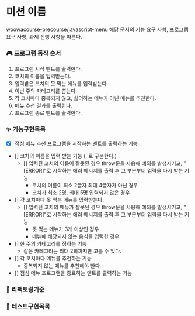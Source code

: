 # 미션 이름

[woowacourse-precourse/javascript-menu](https://github.com/useon/javascript-menu)
해당 문서의 기능 요구 사항, 프로그램 요구 사항, 과제 진행 사항을 따른다.

### 🎮 프로그램 동작 순서

1. 프로그램 시작 멘트를 출력한다.
2. 코치의 이름을 입력받는다.
3. 입력받은 코치의 못 먹는 메뉴를 입력받는다.
4. 이번 주의 카테고리를 뽑는다.
5. 각 코치마다 중복되지 않고, 싫어하는 메뉴가 아닌 메뉴를 추천한다.
6. 메뉴 추천 결과를 출력한다.
7. 프로그램 종료 멘트를 출력한다.

### ✨ 기능구현목록

- [x] 점심 메뉴 추천 프로그램을 시작하는 멘트를 출력하는 기능
- [] 코치의 이름을 입력 받는 기능 (, 로 구분한다.)
  - [] 입력된 코치의 이름이 잘못된 경우 throw문을 사용해 예외를 발생시키고, "[ERROR]"로 시작하는 에러 메시지를 출력 후 그 부분부터 입력을 다시 받는 기능
    - 코치의 이름이 최소 2글자 최대 4글자가 아닌 경우
    - 코치가 최소 2명, 최대 5명 입력되지 않은 경우
- [] 각 코치마다 못 먹는 메뉴를 입력받는다.
  - [] 입력된 코치의 메뉴가 잘못된 경우 throw문을 사용해 예외를 발생시키고, "[ERROR]"로 시작하는 에러 메시지를 출력 후 그 부분부터 입력을 다시 받는 기능
    - 못 먹는 메뉴가 3개 이상인 경우
    - 메뉴에 해당되지 않는 음식을 입력한 경우
- [] 한 주의 카테고리를 정하는 기능
  - 같은 카테고리는 최대 2회까지만 고를 수 있다.
- [] 각 코치마다 메뉴를 추천하는 기능
  - 중복되지 않는 메뉴를 추천해야 한다.
- [] 점심 메뉴 프로그램을 종료하는 멘트를 출력하는 기능

### 🔨 리팩토링기준

### 🧪 테스트구현목록
